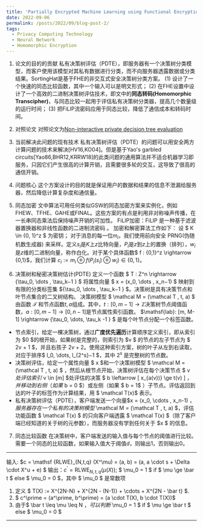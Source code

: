 ```yaml
---
title: 'Partially Encrypted Machine Learning using Functional Encryption'
date: 2022-09-06
permalink: /posts/2022/09/blog-post-2/
tags:
  - Privacy Computing Technology
  - Neural Network
  - Homomorphic Encryption
---
```


1. 论文的目的的贡献
私有决策树评估（PDTE），即服务器有一个决策树分类模型，而客户使用该模型对其私有数据进行分类，而不向服务器透露数据或分类结果。SortingHat是基于FHE的非交互式安全决策树分类方案。
(1) 设计了一个快速的同态比较函数，其中一个输入可以是明文形式；
(2) 在FHE设置中设计了一个高效的二进制决策树评估技术，即文中的**同态转码(Homomorphic Transcipher)**，与同态比较一起用于评估私有决策树分类器，提高几个数量级的运行时间；
(3) 把FiLIP流密码应用于同态比较，降低了通信成本和转码时间。

2. 对照论文
对照论文为[Non-interactive private decision tree evaluation](https://arxiv.org/abs/1909.08362)

3. 当前解决此问题的现有技术
私有决策树评估（PDTE）的问题可以用安全两方计算问题的技术来解决[HV16,KO04]。但是基于Yao's garbled circuits[Yao86,BHR12,KRRW18]的此类问题的通用算法并不适合机器学习即服务，只因它们产生很高的计算开销，且需要很多轮的交互，这导致了很高的通信开销。

4. 问题核心
这个方案设计的目的就是保证用户的数据和结果的信息不泄漏给服务器，然后降低计算复杂度和通信量。

5. 同态加密
文中算法可用任何类似GSW的同态加密方案来实例化，例如FHEW、TFHE、GAHE或FINAL。这些方案的有点是利用非对称噪声传播，在一长串同态乘法后保持噪声开销的可加性。
FiLIP加密：FiLIP 是一种基于滤波器置换器和非线性函数的二进制流密码 。 加密和解密算法工作如下： 设 $ K \in \{0, 1\}^z $ 为密钥； 对于消息的每一位$m_i$，我们使用前向安全 PRNG(伪随机数生成器) 来采样。定义$s_i$是$K$上$z$比特向量，$P_i$是$z$到$z$上的置换（排列），$w_i$是$z$维的二进制向量，称作白化。对于某个具体函数$ f : \{0,1\}^z \rightarrow \{0,1\}$，我们计算 $c_i := m_i \oplus f(P_i(s_i) \oplus w_i) \in \{0, 1\}$。

6. 决策树和秘密决策树估计(PDTE) 
定义一个函数  $ T : Z^n \rightarrow \{\tau_0, \dots , \tau_k−1 \} $ 将属性向量 $ x = (x_0, \dots , x_n−1) $ 映射到有限的分类标签集 $\{\tau_0, \dots , \tau_k−1 \} $。决策树是具有决策节点和叶节点集合的二叉树结构。 决策树模型 $ \mathcal M = (\mathcal T , t, a) $ 由函数 $\mathcal T$ 和节点函数$t,a$组成。其中，$t : [0, m-1] \rightarrow \mathbb{Z}$决策树节点阈值函数，$a : [0, m-1] \rightarrow [0, n-1]$是节点属性索引函数。
$\mathsf{lab}: [m, M-1] \rightarrow \{\tau_0, \dots, \tau_k -1 \} $ 是每个叶节点分配一个标签函数。

- 节点索引，给定一棵决策树，通过**广度优先遍历**计算顺序定义索引，即从索引为 $0 $的根开始，如果树是完整的，则索引为 $v $ 的节点的左子节点为 $ 2v + 1 $，并且右孩子 $2v + 2$。使用这种索引方案，树的叶子从左到右读取，对应于排序$ l_0, \dots, l_{2^s}−1 $，其中 $2^s$ 是完整树的节点数。
- 决策树评估，给定一个属性向量 $ x $和一个决策树模型 $ \mathcal M = (\mathcal T , t, a) $ ，然后从根节点开始，决策树评估在每个决策节点 $ v $处评估索引$ v \in [m] $处评估的决策 $ b \leftarrow [ x_{a(v))} \ge t(v) ] $，并移动到右侧（如果$ b = 0 $）或左侧（如果 $ b = 1$ ）子节点。评估返回到达的叶子的标签作为计算结果，用  $ \mathcal T(x)$ 表示。
- 私有决策树评估（PDTE），客户端发送一个向量$x = (x_0, \cdots , x_n-1) $，服务器存在一个私有的决策树模型$ \mathcal M = (\mathcal T , t, a) $，评估功能函数 $ \mathcal T(x) $ 的只向客户端透露 $ \mathcal T(x) $（除了客户端已经知道的关于树的元参数），而服务器没有学到任何关于 $x $ 的信息。

7. 同态比较函数
在决策树中，客户端发送的输入值与每个节点的阈值进行比较。需要一个同态的比较函数，如果输入值大于阈值$d$，则输出$1$，否则输出$0$。

----------
输入: $c = \mathsf {RLWE}_{N,t,q} (X^\mu) = (a, b) = (a, a \cdot s + \Delta \cdot X^u + e) $
输出：$c ^\prime = \mathsf {RLWE}_{N,t,q} (\mu(X))$; $ \mu_0 = 1 $ if $ \mu \ge \bar t $ else $ \mu_0 = 0 $，其中 $ \mu_0 $ 是常数项
1. 定义 $ T(X) := X^{2N-N} + X^{2N - (N-1)} + \cdots + X^{2N - \bar t} $.
2. $ c^\prime = (a^\prime, b^\prime) = (a \cdot T(X), b \cdot T(X))$
3. 由于$ \bar t \leq \mu \leq N $，可以判断$ \mu_0 = 1 $ if $ \mu \ge \bar t $ else $ \mu_0 = 0 $ 
----------


